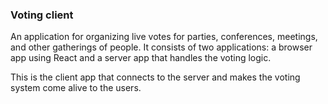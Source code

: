 ### Voting client

An application for organizing live votes for parties, conferences, meetings, and other gatherings of people.
It consists of two applications: a browser app using React and a server app that handles the voting logic.

This is the client app that connects to the server and makes the voting system come alive to the users.

